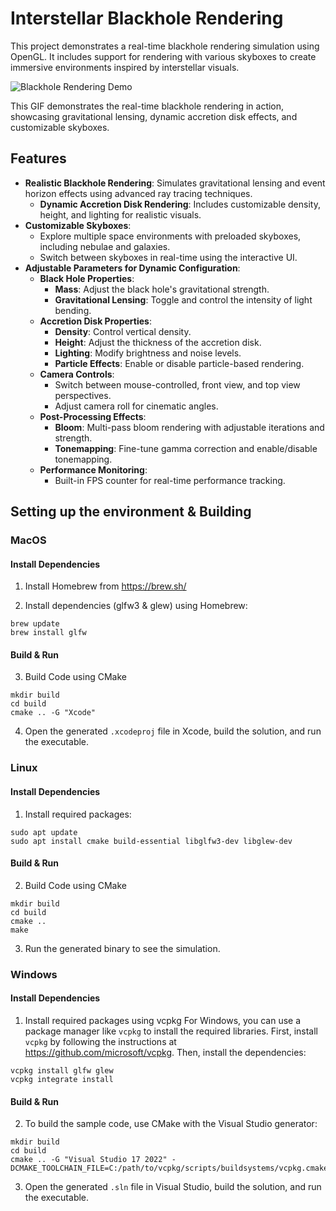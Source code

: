 # Interstellar Blackhole Rendering

This project demonstrates a real-time blackhole rendering simulation using OpenGL. It includes support for rendering with various skyboxes to create immersive environments inspired by interstellar visuals.

![Blackhole Rendering Demo](/docs/recording.gif)

This GIF demonstrates the real-time blackhole rendering in action, showcasing gravitational lensing, dynamic accretion disk effects, and customizable skyboxes.

## Features

- **Realistic Blackhole Rendering**: Simulates gravitational lensing and event horizon effects using advanced ray tracing techniques.
    - **Dynamic Accretion Disk Rendering**: Includes customizable density, height, and lighting for realistic visuals.
- **Customizable Skyboxes**:
    - Explore multiple space environments with preloaded skyboxes, including nebulae and galaxies.
    - Switch between skyboxes in real-time using the interactive UI.
- **Adjustable Parameters for Dynamic Configuration**:
    - **Black Hole Properties**:
        - **Mass**: Adjust the black hole's gravitational strength.
        - **Gravitational Lensing**: Toggle and control the intensity of light bending.
    - **Accretion Disk Properties**:
        - **Density**: Control vertical density.
        - **Height**: Adjust the thickness of the accretion disk.
        - **Lighting**: Modify brightness and noise levels.
        - **Particle Effects**: Enable or disable particle-based rendering.
    - **Camera Controls**:
        - Switch between mouse-controlled, front view, and top view perspectives.
        - Adjust camera roll for cinematic angles.
    - **Post-Processing Effects**:
        - **Bloom**: Multi-pass bloom rendering with adjustable iterations and strength.
        - **Tonemapping**: Fine-tune gamma correction and enable/disable tonemapping.
    - **Performance Monitoring**:
        - Built-in FPS counter for real-time performance tracking.

## Setting up the environment & Building 

### MacOS

#### Install Dependencies
1. Install Homebrew from https://brew.sh/

2. Install dependencies (glfw3 & glew) using Homebrew:
```
brew update
brew install glfw
```

#### Build & Run
3. Build Code using CMake
```
mkdir build
cd build
cmake .. -G "Xcode"
```

4. Open the generated `.xcodeproj` file in Xcode, build the solution, and run the executable.

### Linux

#### Install Dependencies

1. Install required packages:
```
sudo apt update
sudo apt install cmake build-essential libglfw3-dev libglew-dev
```

#### Build & Run

2. Build Code using CMake
```
mkdir build
cd build
cmake ..
make
```

3. Run the generated binary to see the simulation.

### Windows

#### Install Dependencies
1. Install required packages using vcpkg
For Windows, you can use a package manager like `vcpkg` to install the required libraries. First, install `vcpkg` by following the instructions at https://github.com/microsoft/vcpkg. Then, install the dependencies:

```
vcpkg install glfw glew
vcpkg integrate install
```

#### Build & Run

2. To build the sample code, use CMake with the Visual Studio generator:

```
mkdir build
cd build
cmake .. -G "Visual Studio 17 2022" -DCMAKE_TOOLCHAIN_FILE=C:/path/to/vcpkg/scripts/buildsystems/vcpkg.cmake
```

3. Open the generated `.sln` file in Visual Studio, build the solution, and run the executable.



